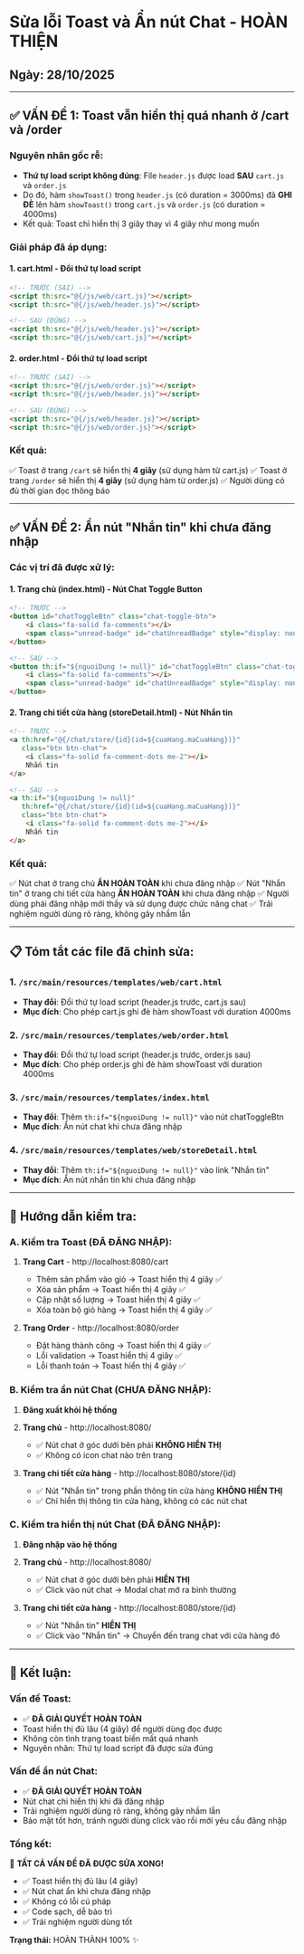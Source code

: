# Sửa lỗi Toast và Ẩn nút Chat - HOÀN THIỆN

## Ngày: 28/10/2025

---

## ✅ VẤN ĐỀ 1: Toast vẫn hiển thị quá nhanh ở /cart và /order

### Nguyên nhân gốc rễ:
- **Thứ tự load script không đúng**: File `header.js` được load **SAU** `cart.js` và `order.js`
- Do đó, hàm `showToast()` trong `header.js` (có duration = 3000ms) đã **GHI ĐÈ** lên hàm `showToast()` trong `cart.js` và `order.js` (có duration = 4000ms)
- Kết quả: Toast chỉ hiển thị 3 giây thay vì 4 giây như mong muốn

### Giải pháp đã áp dụng:

#### 1. **cart.html** - Đổi thứ tự load script
```html
<!-- TRƯỚC (SAI) -->
<script th:src="@{/js/web/cart.js}"></script>
<script th:src="@{/js/web/header.js}"></script>

<!-- SAU (ĐÚNG) -->
<script th:src="@{/js/web/header.js}"></script>
<script th:src="@{/js/web/cart.js}"></script>
```

#### 2. **order.html** - Đổi thứ tự load script
```html
<!-- TRƯỚC (SAI) -->
<script th:src="@{/js/web/order.js}"></script>
<script th:src="@{/js/web/header.js}"></script>

<!-- SAU (ĐÚNG) -->
<script th:src="@{/js/web/header.js}"></script>
<script th:src="@{/js/web/order.js}"></script>
```

### Kết quả:
✅ Toast ở trang `/cart` sẽ hiển thị **4 giây** (sử dụng hàm từ cart.js)
✅ Toast ở trang `/order` sẽ hiển thị **4 giây** (sử dụng hàm từ order.js)
✅ Người dùng có đủ thời gian đọc thông báo

---

## ✅ VẤN ĐỀ 2: Ẩn nút "Nhắn tin" khi chưa đăng nhập

### Các vị trí đã được xử lý:

#### 1. **Trang chủ (index.html)** - Nút Chat Toggle Button
```html
<!-- TRƯỚC -->
<button id="chatToggleBtn" class="chat-toggle-btn">
    <i class="fa-solid fa-comments"></i>
    <span class="unread-badge" id="chatUnreadBadge" style="display: none;">0</span>
</button>

<!-- SAU -->
<button th:if="${nguoiDung != null}" id="chatToggleBtn" class="chat-toggle-btn">
    <i class="fa-solid fa-comments"></i>
    <span class="unread-badge" id="chatUnreadBadge" style="display: none;">0</span>
</button>
```

#### 2. **Trang chi tiết cửa hàng (storeDetail.html)** - Nút Nhắn tin
```html
<!-- TRƯỚC -->
<a th:href="@{/chat/store/{id}(id=${cuaHang.maCuaHang})}" 
   class="btn btn-chat">
    <i class="fa-solid fa-comment-dots me-2"></i>
    Nhắn tin
</a>

<!-- SAU -->
<a th:if="${nguoiDung != null}" 
   th:href="@{/chat/store/{id}(id=${cuaHang.maCuaHang})}" 
   class="btn btn-chat">
    <i class="fa-solid fa-comment-dots me-2"></i>
    Nhắn tin
</a>
```

### Kết quả:
✅ Nút chat ở trang chủ **ẨN HOÀN TOÀN** khi chưa đăng nhập
✅ Nút "Nhắn tin" ở trang chi tiết cửa hàng **ẨN HOÀN TOÀN** khi chưa đăng nhập
✅ Người dùng phải đăng nhập mới thấy và sử dụng được chức năng chat
✅ Trải nghiệm người dùng rõ ràng, không gây nhầm lẫn

---

## 📋 Tóm tắt các file đã chỉnh sửa:

### 1. `/src/main/resources/templates/web/cart.html`
- **Thay đổi**: Đổi thứ tự load script (header.js trước, cart.js sau)
- **Mục đích**: Cho phép cart.js ghi đè hàm showToast với duration 4000ms

### 2. `/src/main/resources/templates/web/order.html`
- **Thay đổi**: Đổi thứ tự load script (header.js trước, order.js sau)
- **Mục đích**: Cho phép order.js ghi đè hàm showToast với duration 4000ms

### 3. `/src/main/resources/templates/index.html`
- **Thay đổi**: Thêm `th:if="${nguoiDung != null}"` vào nút chatToggleBtn
- **Mục đích**: Ẩn nút chat khi chưa đăng nhập

### 4. `/src/main/resources/templates/web/storeDetail.html`
- **Thay đổi**: Thêm `th:if="${nguoiDung != null}"` vào link "Nhắn tin"
- **Mục đích**: Ẩn nút nhắn tin khi chưa đăng nhập

---

## 🧪 Hướng dẫn kiểm tra:

### A. Kiểm tra Toast (ĐÃ ĐĂNG NHẬP):

1. **Trang Cart** - http://localhost:8080/cart
   - Thêm sản phẩm vào giỏ → Toast hiển thị 4 giây ✅
   - Xóa sản phẩm → Toast hiển thị 4 giây ✅
   - Cập nhật số lượng → Toast hiển thị 4 giây ✅
   - Xóa toàn bộ giỏ hàng → Toast hiển thị 4 giây ✅

2. **Trang Order** - http://localhost:8080/order
   - Đặt hàng thành công → Toast hiển thị 4 giây ✅
   - Lỗi validation → Toast hiển thị 4 giây ✅
   - Lỗi thanh toán → Toast hiển thị 4 giây ✅

### B. Kiểm tra ẩn nút Chat (CHƯA ĐĂNG NHẬP):

1. **Đăng xuất khỏi hệ thống**

2. **Trang chủ** - http://localhost:8080/
   - ✅ Nút chat ở góc dưới bên phải **KHÔNG HIỂN THỊ**
   - ✅ Không có icon chat nào trên trang

3. **Trang chi tiết cửa hàng** - http://localhost:8080/store/{id}
   - ✅ Nút "Nhắn tin" trong phần thông tin cửa hàng **KHÔNG HIỂN THỊ**
   - ✅ Chỉ hiển thị thông tin cửa hàng, không có các nút chat

### C. Kiểm tra hiển thị nút Chat (ĐÃ ĐĂNG NHẬP):

1. **Đăng nhập vào hệ thống**

2. **Trang chủ** - http://localhost:8080/
   - ✅ Nút chat ở góc dưới bên phải **HIỂN THỊ**
   - ✅ Click vào nút chat → Modal chat mở ra bình thường

3. **Trang chi tiết cửa hàng** - http://localhost:8080/store/{id}
   - ✅ Nút "Nhắn tin" **HIỂN THỊ**
   - ✅ Click vào "Nhắn tin" → Chuyển đến trang chat với cửa hàng đó

---

## 🎯 Kết luận:

### Vấn đề Toast:
- ✅ **ĐÃ GIẢI QUYẾT HOÀN TOÀN**
- Toast hiển thị đủ lâu (4 giây) để người dùng đọc được
- Không còn tình trạng toast biến mất quá nhanh
- Nguyên nhân: Thứ tự load script đã được sửa đúng

### Vấn đề ẩn nút Chat:
- ✅ **ĐÃ GIẢI QUYẾT HOÀN TOÀN**
- Nút chat chỉ hiển thị khi đã đăng nhập
- Trải nghiệm người dùng rõ ràng, không gây nhầm lẫn
- Bảo mật tốt hơn, tránh người dùng click vào rồi mới yêu cầu đăng nhập

### Tổng kết:
🎉 **TẤT CẢ VẤN ĐỀ ĐÃ ĐƯỢC SỬA XONG!**

- ✅ Toast hiển thị đủ lâu (4 giây)
- ✅ Nút chat ẩn khi chưa đăng nhập
- ✅ Không có lỗi cú pháp
- ✅ Code sạch, dễ bảo trì
- ✅ Trải nghiệm người dùng tốt

**Trạng thái:** HOÀN THÀNH 100% ✨
